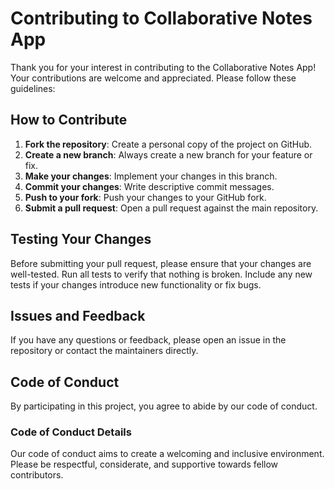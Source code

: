 # Contributing to Collaborative Notes App

Thank you for your interest in contributing to the Collaborative Notes App! Your contributions are welcome and appreciated. Please follow these guidelines:

## How to Contribute
1. **Fork the repository**: Create a personal copy of the project on GitHub.
2. **Create a new branch**: Always create a new branch for your feature or fix.
3. **Make your changes**: Implement your changes in this branch.
4. **Commit your changes**: Write descriptive commit messages.
5. **Push to your fork**: Push your changes to your GitHub fork.
6. **Submit a pull request**: Open a pull request against the main repository.

## Testing Your Changes
Before submitting your pull request, please ensure that your changes are well-tested. Run all tests to verify that nothing is broken. Include any new tests if your changes introduce new functionality or fix bugs.

## Issues and Feedback
If you have any questions or feedback, please open an issue in the repository or contact the maintainers directly.

## Code of Conduct
By participating in this project, you agree to abide by our code of conduct.

### Code of Conduct Details
Our code of conduct aims to create a welcoming and inclusive environment. Please be respectful, considerate, and supportive towards fellow contributors.
